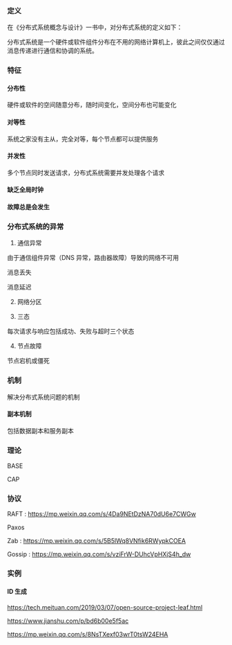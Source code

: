 
### 定义

在《分布式系统概念与设计》一书中，对分布式系统的定义如下：

分布式系统是一个硬件或软件组件分布在不用的网络计算机上，彼此之间仅仅通过消息传递进行通信和协调的系统。

### 特征

#### 分布性

硬件或软件的空间随意分布，随时间变化，空间分布也可能变化

#### 对等性

系统之家没有主从，完全对等，每个节点都可以提供服务

#### 并发性

多个节点同时发送请求，分布式系统需要并发处理各个请求

#### 缺乏全局时钟

#### 故障总是会发生


### 分布式系统的异常

1. 通信异常

由于通信组件异常（DNS 异常，路由器故障）导致的网络不可用

消息丢失

消息延迟

2. 网络分区

3. 三态

每次请求与响应包括成功、失败与超时三个状态

4. 节点故障

节点宕机或僵死

### 机制

解决分布式系统问题的机制

#### 副本机制

包括数据副本和服务副本



### 理论

BASE

CAP

### 协议

RAFT : https://mp.weixin.qq.com/s/4Da9NEtDzNA70dU6e7CWGw

Paxos

Zab : https://mp.weixin.qq.com/s/5B5lWq8VNfik6RWypkCOEA

Gossip : https://mp.weixin.qq.com/s/vziFrW-DUhcVpHXjS4h_dw



### 实例

#### ID 生成

https://tech.meituan.com/2019/03/07/open-source-project-leaf.html

https://www.jianshu.com/p/bd6b00e5f5ac

https://mp.weixin.qq.com/s/8NsTXexf03wrT0tsW24EHA
